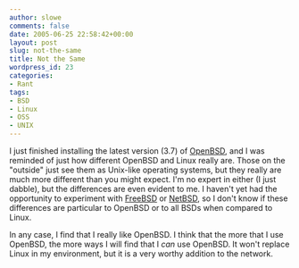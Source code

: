 ```yaml
---
author: slowe
comments: false
date: 2005-06-25 22:58:42+00:00
layout: post
slug: not-the-same
title: Not the Same
wordpress_id: 23
categories:
- Rant
tags:
- BSD
- Linux
- OSS
- UNIX
---
```


I just finished installing the latest version (3.7) of [OpenBSD](http://www.openbsd.org/), and I was reminded of just how different OpenBSD and Linux really are. Those on the "outside" just see them as Unix-like operating systems, but they really are much more different than you might expect. I'm no expert in either (I just dabble), but the differences are even evident to me. I haven't yet had the opportunity to experiment with [FreeBSD](http://www.freebsd.org/) or [NetBSD](http://www.netbsd.org/), so I don't know if these differences are particular to OpenBSD or to all BSDs when compared to Linux.

In any case, I find that I really like OpenBSD. I think that the more that I use OpenBSD, the more ways I will find that I _can_ use OpenBSD. It won't replace Linux in my environment, but it is a very worthy addition to the network.
